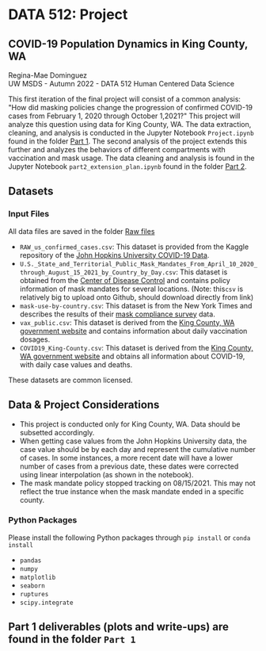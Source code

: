 # DATA 512: Project
## COVID-19 Population Dynamics in King County, WA

Regina-Mae Dominguez  
UW MSDS - Autumn 2022 - DATA 512 Human Centered Data Science 

This first iteration of the final project will consist of a common analysis: "How did masking policies change the progression of confirmed COVID-19 cases from February 1, 2020 through October 1,2021?" This project will analyze this question using data for King County, WA. The data extraction, cleaning, and analysis is conducted in the Jupyter Notebook `Project.ipynb` found in the folder [Part 1](https://github.com/reginamaee/data-512-project/tree/main/Part%201). The second analysis of the project extends this further and analyzes the behaviors of different compartments with vaccination and mask usage. The data cleaning and analysis is found in the Jupyter Notebook `part2_extension_plan.ipynb` found in the folder [Part 2](https://github.com/reginamaee/data-512-project/tree/main/Part%202).

## Datasets
### Input Files
All data files are saved in the folder [Raw files](https://github.com/reginamaee/data-512-project/tree/main/Raw%20data)
* `RAW_us_confirmed_cases.csv`: This dataset is provided from the Kaggle repository of the [John Hopkins University COVID-19 Data](https://www.kaggle.com/datasets/antgoldbloom/covid19-data-from-john-hopkins-university).
* `U.S._State_and_Territorial_Public_Mask_Mandates_From_April_10_2020_through_August_15_2021_by_Country_by_Day.csv`: This dataset is obtained from the [Center of Disease Control](https://data.cdc.gov/Policy-Surveillance/U-S-State-and-Territorial-Public-Mask-Mandates-Fro/62d6-pm5i) and contains policy information of mask mandates for several locations. (Note: this`csv` is relatively big to upload onto Github, should download directly from link)
* `mask-use-by-country.csv`: This dataset is from the New York Times and describes the results of their [mask compliance survey](https://github.com/nytimes/covid-19-data/tree/master/mask-use) data.
* `vax_public.csv`: This dataset is derived from the [King County, WA government website](https://kingcounty.gov/depts/health/covid-19/data.aspx) and contains information about daily vaccination dosages. 
* `COVID19_King-County.csv`: This dataset is derived from the [King County, WA government website](https://kingcounty.gov/depts/health/covid-19/data.aspx) and obtains all information about COVID-19, with daily case values and deaths.

These datasets are common licensed.

## Data & Project Considerations 
* This project is conducted only for King County, WA. Data should be subsetted accordingly.
* When getting case values from the John Hopkins University data, the case value should be by each day and represent the cumulative number of cases. In some instances, a more recent date will have a lower number of cases from a previous date, these dates were corrected using linear interpolation (as shown in the notebook).
* The mask mandate policy stopped tracking on 08/15/2021. This may not reflect the true instance when the mask mandate ended in a specific county.

### Python Packages
Please install the following Python packages through `pip install` or `conda install`
* `pandas`
* `numpy`
* `matplotlib`
* `seaborn`
* `ruptures`
* `scipy.integrate`

## Part 1 deliverables (plots and write-ups) are found in the folder `Part 1`
